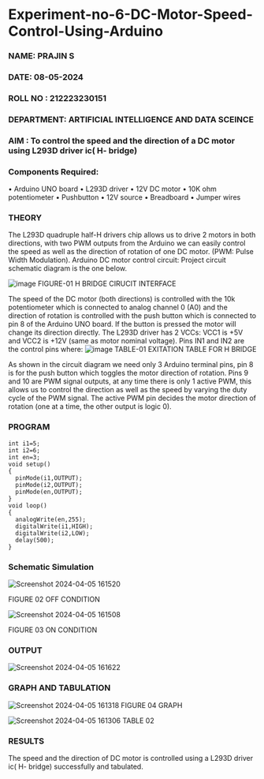 # Experiment-no-6-DC-Motor-Speed-Control-Using-Arduino

###  NAME: PRAJIN S
###  DATE: 08-05-2024
###  ROLL NO : 212223230151
###  DEPARTMENT: ARTIFICIAL INTELLIGENCE AND DATA SCEINCE

### AIM : To control the speed and the direction of a DC motor using L293D driver ic( H- bridge)

### Components Required:
•	Arduino UNO board
•	L293D driver
•	12V DC motor
•	10K ohm potentiometer
•	Pushbutton
•	12V source
•	Breadboard
•	Jumper wires
### THEORY 
The L293D quadruple half-H drivers chip allows us to drive 2 motors in both directions, with two PWM outputs from the Arduino we can easily control the speed as well as the direction of rotation of one DC motor. (PWM: Pulse Width Modulation).
Arduino DC motor control circuit:
Project circuit schematic diagram is the one below.

![image](https://user-images.githubusercontent.com/36288975/167763051-b230c183-afc5-46f2-ba95-0f95e10dd6c9.png)
FIGURE-01 H BRIDGE CIRUCIT INTERFACE 
 
The speed of the DC motor (both directions) is controlled with the 10k potentiometer which is connected to analog channel 0 (A0) and the direction of rotation is controlled with the push button which is connected to pin 8 of the Arduino UNO board. If the button is pressed the motor will change its direction directly.
The L293D driver has 2 VCCs: VCC1 is +5V and VCC2 is +12V (same as motor nominal voltage). Pins IN1 and IN2 are the control pins where:
![image](https://user-images.githubusercontent.com/36288975/167763120-1421c2c5-8381-49eb-b376-03f6e1113b7a.png)
TABLE-01 EXITATION TABLE FOR H BRIDGE 

As shown in the circuit diagram we need only 3 Arduino terminal pins, pin 8 is for the push button which toggles the motor direction of rotation. Pins 9 and 10 are PWM signal outputs, at any time there is only 1 active PWM, this allows us to control the direction as well as the speed by varying the duty cycle of the PWM signal. The active PWM pin decides the motor direction of rotation (one at a time, the other output is logic 0).

### PROGRAM 
```
int i1=5;
int i2=6;
int en=3;
void setup()
{
  pinMode(i1,OUTPUT);
  pinMode(i2,OUTPUT);
  pinMode(en,OUTPUT);
}
void loop()
{
  analogWrite(en,255);
  digitalWrite(i1,HIGH);
  digitalWrite(i2,LOW);
  delay(500);
}
```
### Schematic Simulation
![Screenshot 2024-04-05 161520](https://github.com/Prajin19/Experiment-no-7-DC-Motor-Speed-Control-Using-Arduino/assets/144979377/875210b8-c270-4f1d-a7ef-264c670c1a56)

FIGURE 02 OFF CONDITION


![Screenshot 2024-04-05 161508](https://github.com/Prajin19/Experiment-no-7-DC-Motor-Speed-Control-Using-Arduino/assets/144979377/ea66845c-55e1-4978-bb3c-b96e62864b8f)



FIGURE 03 ON CONDITION
### OUTPUT
![Screenshot 2024-04-05 161622](https://github.com/Prajin19/Experiment-no-7-DC-Motor-Speed-Control-Using-Arduino/assets/144979377/46874da2-3389-47c1-8b19-8f7e98207843)


### GRAPH AND TABULATION 




![Screenshot 2024-04-05 161318](https://github.com/Prajin19/Experiment-no-7-DC-Motor-Speed-Control-Using-Arduino/assets/144979377/ed8bb82f-43a2-44dc-9864-e64d73b30f28)
FIGURE 04 GRAPH





![Screenshot 2024-04-05 161306](https://github.com/Prajin19/Experiment-no-7-DC-Motor-Speed-Control-Using-Arduino/assets/144979377/068a966c-a912-44dd-a238-81a15d3b2e96)
TABLE 02


### RESULTS
The speed and the direction of DC motor is controlled using a L293D driver ic( H- bridge) successfully and tabulated.

